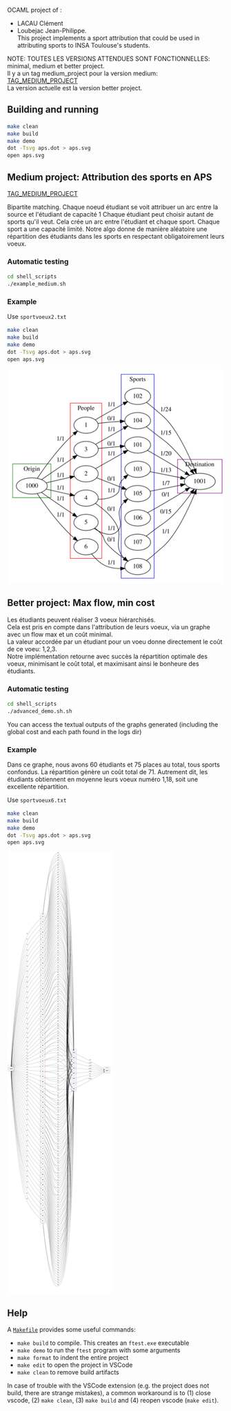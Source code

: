 OCAML project of :  
- LACAU Clément  
- Loubejac Jean-Philippe.  
This project implements a sport attribution that could be used in attributing sports to INSA Toulouse's students.

NOTE: TOUTES LES VERSIONS ATTENDUES SONT FONCTIONNELLES: minimal, medium et better project.  
Il y a un tag medium_project pour la version medium: [TAG_MEDIUM_PROJECT](https://github.com/Maskass57/ocaml-maxflow-project/releases/tag/medium_project)  
La version actuelle est la version better project.

## Building and running
```bash
make clean
make build
make demo
dot -Tsvg aps.dot > aps.svg
open aps.svg
```

## Medium project: Attribution des sports en APS
[TAG_MEDIUM_PROJECT](https://github.com/Maskass57/ocaml-maxflow-project/releases/tag/medium_project)

Bipartite matching.
Chaque noeud étudiant se voit attribuer un arc entre la source et l'étudiant de capacité 1
Chaque étudiant peut choisir autant de sports qu'il veut. Cela crée un arc entre l'étudiant et chaque sport.
Chaque sport a une capacité limité. Notre algo donne de manière aléatoire une répartition des étudiants dans les sports
en respectant obligatoirement leurs voeux.

### Automatic testing
```bash
cd shell_scripts
./example_medium.sh
```

### Example

Use `sportvoeux2.txt`
```bash
make clean
make build
make demo
dot -Tsvg aps.dot > aps.svg
open aps.svg
```
![Exemple](resources/sportvoeux2.svg)


## Better project: Max flow, min cost
Les étudiants peuvent réaliser 3 voeux hiérarchisés.  
Cela est pris en compte dans l'attribution de leurs voeux, via un graphe avec un flow max et un coût minimal.  
La valeur accordée par un étudiant pour un voeu donne directement le coût de ce voeu: 1,2,3.  
Notre implémentation retourne avec succès la répartition optimale des voeux, minimisant le coût total, et
maximisant ainsi le bonheure des étudiants.  

### Automatic testing

```bash
cd shell_scripts
./advanced_demo.sh.sh
```
You can access the textual outputs of the graphs generated (including the global cost and each path found in the logs dir)

### Example
Dans ce graphe, nous avons 60 étudiants et 75 places au total, tous sports confondus.
La répartition génère un coût total de 71. 
Autrement dit, les étudiants obtiennent en moyenne leurs voeux numéro 1,18, soit une excellente répartition. 

Use `sportvoeux6.txt`
```bash
make clean
make build
make demo
dot -Tsvg aps.dot > aps.svg
open aps.svg
```
![Exemple](resources/sportvoeux6.svg)

## Help
A [`Makefile`](Makefile) provides some useful commands:

 - `make build` to compile. This creates an `ftest.exe` executable
 - `make demo` to run the `ftest` program with some arguments
 - `make format` to indent the entire project
 - `make edit` to open the project in VSCode
 - `make clean` to remove build artifacts

In case of trouble with the VSCode extension (e.g. the project does not build, there are strange mistakes), a common workaround is to (1) close vscode, (2) `make clean`, (3) `make build` and (4) reopen vscode (`make edit`).


